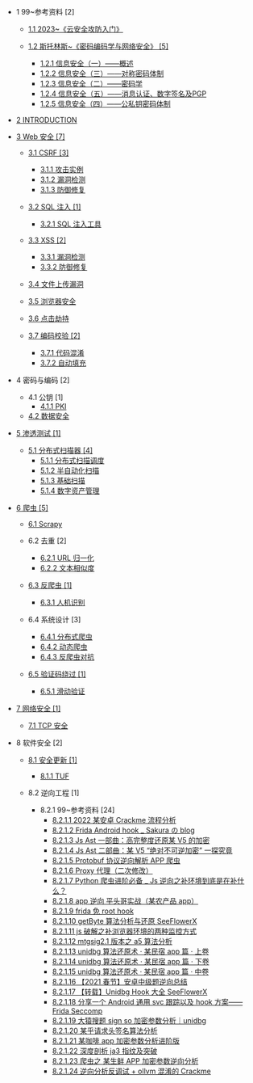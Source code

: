   - 1 99~参考资料 [2]
    - [1.1 2023~《云安全攻防入门》](/99~参考资料/2023~《云安全攻防入门》/README.md)
      
    - [1.2 斯托林斯~《密码编码学与网络安全》 [5]](/99~参考资料/斯托林斯~《密码编码学与网络安全》/README.md)
      - [1.2.1 信息安全（一）——概述](/99~参考资料/斯托林斯~《密码编码学与网络安全》/信息安全（一）——概述.md)
      - [1.2.2 信息安全（三）——对称密码体制](/99~参考资料/斯托林斯~《密码编码学与网络安全》/信息安全（三）——对称密码体制.md)
      - [1.2.3 信息安全（二）——密码学](/99~参考资料/斯托林斯~《密码编码学与网络安全》/信息安全（二）——密码学.md)
      - [1.2.4 信息安全（五）——消息认证、数字签名及PGP](/99~参考资料/斯托林斯~《密码编码学与网络安全》/信息安全（五）——消息认证、数字签名及PGP.md)
      - [1.2.5 信息安全（四）——公私钥密码体制](/99~参考资料/斯托林斯~《密码编码学与网络安全》/信息安全（四）——公私钥密码体制.md)
  - [2 INTRODUCTION](/INTRODUCTION.md)
  - [3 Web 安全 [7]](/Web%20安全/README.md)
    - [3.1 CSRF [3]](/Web%20安全/CSRF/README.md)
      - [3.1.1 攻击实例](/Web%20安全/CSRF/攻击实例.md)
      - [3.1.2 漏洞检测](/Web%20安全/CSRF/漏洞检测.md)
      - [3.1.3 防御修复](/Web%20安全/CSRF/防御修复.md)
    - [3.2 SQL 注入 [1]](/Web%20安全/SQL%20注入/README.md)
      - [3.2.1 SQL 注入工具](/Web%20安全/SQL%20注入/SQL%20注入工具.md)
    - [3.3 XSS [2]](/Web%20安全/XSS/README.md)
      - [3.3.1 漏洞检测](/Web%20安全/XSS/漏洞检测.md)
      - [3.3.2 防御修复](/Web%20安全/XSS/防御修复.md)
    - [3.4 文件上传漏洞](/Web%20安全/文件上传漏洞/README.md)
      
    - [3.5 浏览器安全](/Web%20安全/浏览器安全/README.md)
      
    - [3.6 点击劫持](/Web%20安全/点击劫持/README.md)
      
    - [3.7 编码校验 [2]](/Web%20安全/编码校验/README.md)
      - [3.7.1 代码混淆](/Web%20安全/编码校验/代码混淆.md)
      - [3.7.2 自动填充](/Web%20安全/编码校验/自动填充.md)
  - 4 密码与编码 [2]
    - 4.1 公钥 [1]
      - [4.1.1 PKI](/密码与编码/公钥/PKI.md)
    - [4.2 数据安全](/密码与编码/数据安全/README.md)
      
  - [5 渗透测试 [1]](/渗透测试/README.md)
    - [5.1 分布式扫描器 [4]](/渗透测试/分布式扫描器/README.md)
      - [5.1.1 分布式扫描调度](/渗透测试/分布式扫描器/分布式扫描调度.md)
      - [5.1.2 半自动化扫描](/渗透测试/分布式扫描器/半自动化扫描.md)
      - [5.1.3 基础扫描](/渗透测试/分布式扫描器/基础扫描.md)
      - [5.1.4 数字资产管理](/渗透测试/分布式扫描器/数字资产管理.md)
  - [6 爬虫 [5]](/爬虫/README.md)
    - [6.1 Scrapy](/爬虫/Scrapy/README.md)
      
    - 6.2 去重 [2]
      - [6.2.1 URL 归一化](/爬虫/去重/URL%20归一化.md)
      - [6.2.2 文本相似度](/爬虫/去重/文本相似度.md)
    - [6.3 反爬虫 [1]](/爬虫/反爬虫/README.md)
      - [6.3.1 人机识别](/爬虫/反爬虫/人机识别.md)
    - 6.4 系统设计 [3]
      - [6.4.1 分布式爬虫](/爬虫/系统设计/分布式爬虫.md)
      - [6.4.2 动态爬虫](/爬虫/系统设计/动态爬虫.md)
      - [6.4.3 反爬虫对抗](/爬虫/系统设计/反爬虫对抗.md)
    - [6.5 验证码绕过 [1]](/爬虫/验证码绕过/README.md)
      - [6.5.1 滑动验证](/爬虫/验证码绕过/滑动验证.md)
  - [7 网络安全 [1]](/网络安全/README.md)
    - [7.1 TCP 安全](/网络安全/TCP%20安全.md)
  - 8 软件安全 [2]
    - [8.1 安全更新 [1]](/软件安全/安全更新/README.md)
      - [8.1.1 TUF](/软件安全/安全更新/TUF/README.md)
        
    - 8.2 逆向工程 [1]
      - 8.2.1 99~参考资料 [24]
        - [8.2.1.1 2022 某安卓 Crackme 流程分析](/软件安全/逆向工程/99~参考资料/2022%20某安卓%20Crackme%20流程分析.md)
        - [8.2.1.2 Frida Android hook _ Sakura の blog](/软件安全/逆向工程/99~参考资料/Frida%20Android%20hook%20_%20Sakura%20の%20blog.md)
        - [8.2.1.3 Js Ast 一部曲：高完整度还原某 V5 的加密](/软件安全/逆向工程/99~参考资料/Js%20Ast%20一部曲：高完整度还原某%20V5%20的加密.md)
        - [8.2.1.4 Js Ast 二部曲：某 V5 “绝对不可逆加密” 一探究竟](/软件安全/逆向工程/99~参考资料/Js%20Ast%20二部曲：某%20V5%20“绝对不可逆加密”%20一探究竟.md)
        - [8.2.1.5 Protobuf 协议逆向解析   APP 爬虫 ](/软件安全/逆向工程/99~参考资料/Protobuf%20协议逆向解析%20-%20APP%20爬虫%20.md)
        - [8.2.1.6 Proxy 代理（二次修改）](/软件安全/逆向工程/99~参考资料/Proxy%20代理（二次修改）.md)
        - [8.2.1.7 Python 爬虫进阶必备 _ Js 逆向之补环境到底是在补什么？](/软件安全/逆向工程/99~参考资料/Python%20爬虫进阶必备%20_%20Js%20逆向之补环境到底是在补什么？.md)
        - [8.2.1.8 app 逆向 平头哥实战（某农产品 app）](/软件安全/逆向工程/99~参考资料/app%20逆向%20平头哥实战（某农产品%20app）.md)
        - [8.2.1.9 frida 免 root hook](/软件安全/逆向工程/99~参考资料/frida%20免%20root%20hook.md)
        - [8.2.1.10 getByte 算法分析与还原   SeeFlowerX](/软件安全/逆向工程/99~参考资料/getByte%20算法分析与还原%20-%20SeeFlowerX.md)
        - [8.2.1.11 js 破解之补浏览器环境的两种监控方式](/软件安全/逆向工程/99~参考资料/js%20破解之补浏览器环境的两种监控方式.md)
        - [8.2.1.12 mtgsig2.1 版本之 a5 算法分析](/软件安全/逆向工程/99~参考资料/mtgsig2.1%20版本之%20a5%20算法分析.md)
        - [8.2.1.13 unidbg 算法还原术 · 某民宿 app 篇 · 上卷](/软件安全/逆向工程/99~参考资料/unidbg%20算法还原术%20·%20某民宿%20app%20篇%20·%20上卷.md)
        - [8.2.1.14 unidbg 算法还原术 · 某民宿 app 篇 · 下卷](/软件安全/逆向工程/99~参考资料/unidbg%20算法还原术%20·%20某民宿%20app%20篇%20·%20下卷.md)
        - [8.2.1.15 unidbg 算法还原术 · 某民宿 app 篇 · 中卷](/软件安全/逆向工程/99~参考资料/unidbg%20算法还原术%20·%20某民宿%20app%20篇%20·%20中卷.md)
        - [8.2.1.16 【2021 春节】安卓中级题逆向总结](/软件安全/逆向工程/99~参考资料/【2021%20春节】安卓中级题逆向总结.md)
        - [8.2.1.17 【转载】Unidbg Hook 大全   SeeFlowerX](/软件安全/逆向工程/99~参考资料/【转载】Unidbg%20Hook%20大全%20-%20SeeFlowerX.md)
        - [8.2.1.18 分享一个 Android 通用 svc 跟踪以及 hook 方案——Frida Seccomp](/软件安全/逆向工程/99~参考资料/分享一个%20Android%20通用%20svc%20跟踪以及%20hook%20方案——Frida-Seccomp.md)
        - [8.2.1.19 大猿搜题 sign so 加密参数分析｜unidbg](/软件安全/逆向工程/99~参考资料/大猿搜题%20sign%20so%20加密参数分析｜unidbg.md)
        - [8.2.1.20 某乎请求头签名算法分析](/软件安全/逆向工程/99~参考资料/某乎请求头签名算法分析.md)
        - [8.2.1.21 某咖啡 app 加密参数分析进阶版](/软件安全/逆向工程/99~参考资料/某咖啡%20app%20加密参数分析进阶版.md)
        - [8.2.1.22 深度剖析 ja3 指纹及突破](/软件安全/逆向工程/99~参考资料/深度剖析%20ja3%20指纹及突破.md)
        - [8.2.1.23 爬虫之   某生鲜 APP 加密参数逆向分析](/软件安全/逆向工程/99~参考资料/爬虫之%20-%20某生鲜%20APP%20加密参数逆向分析.md)
        - [8.2.1.24 逆向分析反调试 + ollvm 混淆的 Crackme](/软件安全/逆向工程/99~参考资料/逆向分析反调试%20+%20ollvm%20混淆的%20Crackme.md)